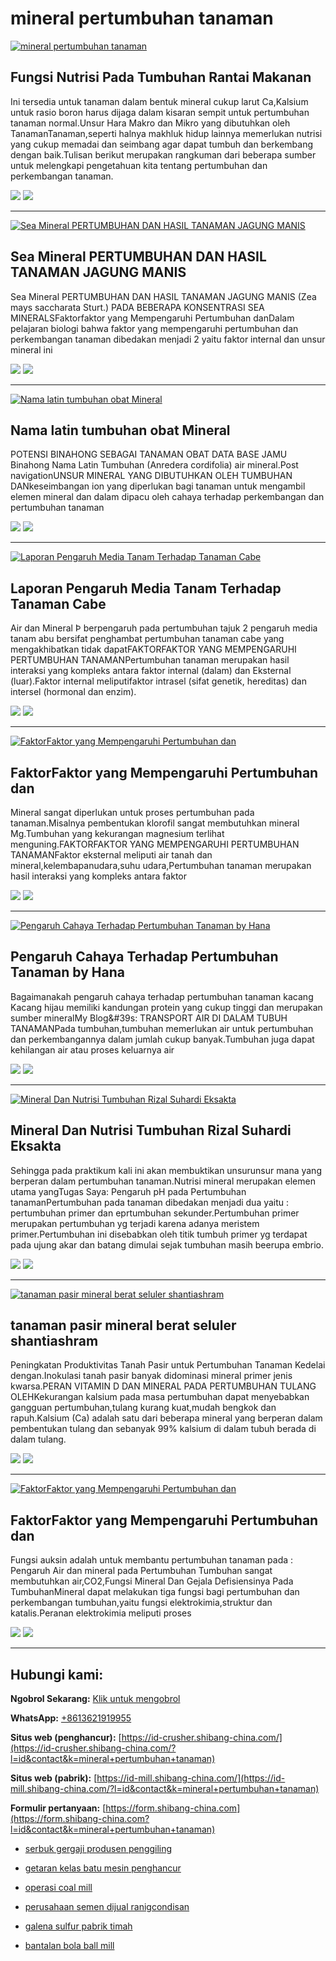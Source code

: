 # mineral pertumbuhan tanaman

<a href="https://swt.shibang-china.com/?l=id&img&k=mineral+pertumbuhan+tanaman" target="_blank">![mineral pertumbuhan tanaman](http://static.shibang-china.com/all-800x300/135.jpg)</a>

## Fungsi Nutrisi Pada Tumbuhan Rantai Makanan
Ini tersedia untuk tanaman dalam bentuk mineral cukup larut Ca,Kalsium untuk rasio boron harus dijaga dalam kisaran sempit untuk pertumbuhan tanaman normal.Unsur Hara Makro dan Mikro yang dibutuhkan oleh TanamanTanaman,seperti halnya makhluk hidup lainnya memerlukan nutrisi yang cukup memadai dan seimbang agar dapat tumbuh dan berkembang dengan baik.Tulisan berikut merupakan rangkuman dari beberapa sumber untuk melengkapi pengetahuan kita tentang pertumbuhan dan perkembangan tanaman.


<a href="https://whatsapp.shibangsoft.com/WhatsApp.php" target="_blank" title="WhatsApp">![](http://static.shibang-china.com/icon/whatsapp.png)</a> <a href="https://swt.shibang-china.com/?l=id&icon&k=mineral+pertumbuhan+tanaman" target="_blank">![](http://static.shibang-china.com/icon/chat-id.png)</a>

---

<a href="https://swt.shibang-china.com/?l=id&img&k=mineral+pertumbuhan+tanaman" target="_blank">![Sea Mineral PERTUMBUHAN DAN HASIL TANAMAN JAGUNG MANIS](http://static.shibang-china.com/all-800x300/150.jpg)</a>

## Sea Mineral PERTUMBUHAN DAN HASIL TANAMAN JAGUNG MANIS
Sea Mineral PERTUMBUHAN DAN HASIL TANAMAN JAGUNG MANIS (Zea mays saccharata Sturt.) PADA BEBERAPA KONSENTRASI SEA MINERALSFaktorfaktor yang Mempengaruhi Pertumbuhan danDalam pelajaran biologi bahwa faktor yang mempengaruhi pertumbuhan dan perkembangan tanaman dibedakan menjadi 2 yaitu faktor internal dan unsur mineral ini


<a href="https://whatsapp.shibangsoft.com/WhatsApp.php" target="_blank" title="WhatsApp">![](http://static.shibang-china.com/icon/whatsapp.png)</a> <a href="https://swt.shibang-china.com/?l=id&icon&k=mineral+pertumbuhan+tanaman" target="_blank">![](http://static.shibang-china.com/icon/chat-id.png)</a>

---

<a href="https://swt.shibang-china.com/?l=id&img&k=mineral+pertumbuhan+tanaman" target="_blank">![Nama latin tumbuhan obat Mineral](http://static.shibang-china.com/all-800x300/1434.jpg)</a>

## Nama latin tumbuhan obat Mineral
POTENSI BINAHONG SEBAGAI TANAMAN OBAT DATA BASE JAMU ‎ Binahong Nama Latin Tumbuhan (Anredera cordifolia) air mineral.Post navigationUNSUR MINERAL YANG DIBUTUHKAN OLEH TUMBUHAN DANkeseimbangan ion yang diperlukan bagi tanaman untuk mengambil elemen mineral dan dalam dipacu oleh cahaya terhadap perkembangan dan pertumbuhan tanaman


<a href="https://whatsapp.shibangsoft.com/WhatsApp.php" target="_blank" title="WhatsApp">![](http://static.shibang-china.com/icon/whatsapp.png)</a> <a href="https://swt.shibang-china.com/?l=id&icon&k=mineral+pertumbuhan+tanaman" target="_blank">![](http://static.shibang-china.com/icon/chat-id.png)</a>

---

<a href="https://swt.shibang-china.com/?l=id&img&k=mineral+pertumbuhan+tanaman" target="_blank">![Laporan Pengaruh Media Tanam Terhadap Tanaman Cabe](http://static.shibang-china.com/all-800x300/1471.jpg)</a>

## Laporan Pengaruh Media Tanam Terhadap Tanaman Cabe
Air dan Mineral Þ berpengaruh pada pertumbuhan tajuk 2 pengaruh media tanam abu bersifat penghambat pertumbuhan tanaman cabe yang mengakhibatkan tidak dapatFAKTORFAKTOR YANG MEMPENGARUHI PERTUMBUHAN TANAMANPertumbuhan tanaman merupakan hasil interaksi yang kompleks antara faktor internal (dalam) dan Eksternal (luar).Faktor internal meliputifaktor intrasel (sifat genetik, hereditas) dan intersel (hormonal dan enzim).


<a href="https://whatsapp.shibangsoft.com/WhatsApp.php" target="_blank" title="WhatsApp">![](http://static.shibang-china.com/icon/whatsapp.png)</a> <a href="https://swt.shibang-china.com/?l=id&icon&k=mineral+pertumbuhan+tanaman" target="_blank">![](http://static.shibang-china.com/icon/chat-id.png)</a>

---

<a href="https://swt.shibang-china.com/?l=id&img&k=mineral+pertumbuhan+tanaman" target="_blank">![FaktorFaktor yang Mempengaruhi Pertumbuhan dan](http://static.shibang-china.com/all-800x300/1095.jpg)</a>

## FaktorFaktor yang Mempengaruhi Pertumbuhan dan
Mineral sangat diperlukan untuk proses pertumbuhan pada tanaman.Misalnya pembentukan klorofil sangat membutuhkan mineral Mg.Tumbuhan yang kekurangan magnesium terlihat menguning.FAKTORFAKTOR YANG MEMPENGARUHI PERTUMBUHAN TANAMANFaktor eksternal meliputi air tanah dan mineral,kelembapanudara,suhu udara,Pertumbuhan tanaman merupakan hasil interaksi yang kompleks antara faktor


<a href="https://whatsapp.shibangsoft.com/WhatsApp.php" target="_blank" title="WhatsApp">![](http://static.shibang-china.com/icon/whatsapp.png)</a> <a href="https://swt.shibang-china.com/?l=id&icon&k=mineral+pertumbuhan+tanaman" target="_blank">![](http://static.shibang-china.com/icon/chat-id.png)</a>

---

<a href="https://swt.shibang-china.com/?l=id&img&k=mineral+pertumbuhan+tanaman" target="_blank">![Pengaruh Cahaya Terhadap Pertumbuhan Tanaman by Hana](http://static.shibang-china.com/all-800x300/172.jpg)</a>

## Pengaruh Cahaya Terhadap Pertumbuhan Tanaman by Hana
Bagaimanakah pengaruh cahaya terhadap pertumbuhan tanaman kacang Kacang hijau memiliki kandungan protein yang cukup tinggi dan merupakan sumber mineralMy Blog&#39s: TRANSPORT AIR DI DALAM TUBUH TANAMANPada tumbuhan,tumbuhan memerlukan air untuk pertumbuhan dan perkembangannya dalam jumlah cukup banyak.Tumbuhan juga dapat kehilangan air atau proses keluarnya air


<a href="https://whatsapp.shibangsoft.com/WhatsApp.php" target="_blank" title="WhatsApp">![](http://static.shibang-china.com/icon/whatsapp.png)</a> <a href="https://swt.shibang-china.com/?l=id&icon&k=mineral+pertumbuhan+tanaman" target="_blank">![](http://static.shibang-china.com/icon/chat-id.png)</a>

---

<a href="https://swt.shibang-china.com/?l=id&img&k=mineral+pertumbuhan+tanaman" target="_blank">![Mineral Dan Nutrisi Tumbuhan Rizal Suhardi Eksakta](http://static.shibang-china.com/all-800x300/678.jpg)</a>

## Mineral Dan Nutrisi Tumbuhan Rizal Suhardi Eksakta
Sehingga pada praktikum kali ini akan membuktikan unsurunsur mana yang berperan dalam pertumbuhan tanaman.Nutrisi mineral merupakan elemen utama yangTugas Saya: Pengaruh pH pada Pertumbuhan tanamanPertumbuhan pada tanaman dibedakan menjadi dua yaitu : pertumbuhan primer dan eprtumbuhan sekunder.Pertumbuhan primer merupakan pertumbuhan yg terjadi karena adanya meristem primer.Pertumbuhan ini disebabkan oleh titik tumbuh primer yg terdapat pada ujung akar dan batang dimulai sejak tumbuhan masih beerupa embrio.


<a href="https://whatsapp.shibangsoft.com/WhatsApp.php" target="_blank" title="WhatsApp">![](http://static.shibang-china.com/icon/whatsapp.png)</a> <a href="https://swt.shibang-china.com/?l=id&icon&k=mineral+pertumbuhan+tanaman" target="_blank">![](http://static.shibang-china.com/icon/chat-id.png)</a>

---

<a href="https://swt.shibang-china.com/?l=id&img&k=mineral+pertumbuhan+tanaman" target="_blank">![tanaman pasir mineral berat seluler shantiashram](http://static.shibang-china.com/all-800x300/642.jpg)</a>

## tanaman pasir mineral berat seluler shantiashram
Peningkatan Produktivitas Tanah Pasir untuk Pertumbuhan Tanaman Kedelai dengan.Inokulasi tanah pasir banyak didominasi mineral primer jenis kwarsa.PERAN VITAMIN D DAN MINERAL PADA PERTUMBUHAN TULANG OLEHKekurangan kalsium pada masa pertumbuhan dapat menyebabkan gangguan pertumbuhan,tulang kurang kuat,mudah bengkok dan rapuh.Kalsium (Ca) adalah satu dari beberapa mineral yang berperan dalam pembentukan tulang dan sebanyak 99% kalsium di dalam tubuh berada di dalam tulang.


<a href="https://whatsapp.shibangsoft.com/WhatsApp.php" target="_blank" title="WhatsApp">![](http://static.shibang-china.com/icon/whatsapp.png)</a> <a href="https://swt.shibang-china.com/?l=id&icon&k=mineral+pertumbuhan+tanaman" target="_blank">![](http://static.shibang-china.com/icon/chat-id.png)</a>

---

<a href="https://swt.shibang-china.com/?l=id&img&k=mineral+pertumbuhan+tanaman" target="_blank">![FaktorFaktor yang Mempengaruhi Pertumbuhan dan](http://static.shibang-china.com/all-800x300/734.jpg)</a>

## FaktorFaktor yang Mempengaruhi Pertumbuhan dan
Fungsi auksin adalah untuk membantu pertumbuhan tanaman pada : Pengaruh Air dan mineral pada Pertumbuhan Tumbuhan sangat membutuhkan air,CO2,Fungsi Mineral Dan Gejala Defisiensinya Pada TumbuhanMineral dapat melakukan tiga fungsi bagi pertumbuhan dan perkembangan tumbuhan,yaitu fungsi elektrokimia,struktur dan katalis.Peranan elektrokimia meliputi proses


<a href="https://whatsapp.shibangsoft.com/WhatsApp.php" target="_blank" title="WhatsApp">![](http://static.shibang-china.com/icon/whatsapp.png)</a> <a href="https://swt.shibang-china.com/?l=id&icon&k=mineral+pertumbuhan+tanaman" target="_blank">![](http://static.shibang-china.com/icon/chat-id.png)</a>

---
## Hubungi kami:

**Ngobrol Sekarang:** [Klik untuk mengobrol](https://swt.shibang-china.com?l=id&contact&k=mineral+pertumbuhan+tanaman)

**WhatsApp:**  [+8613621919955](https://whatsapp.shibangsoft.com/WhatsApp.php)

**Situs web (penghancur):** [https://id-crusher.shibang-china.com/](https://id-crusher.shibang-china.com/?l=id&contact&k=mineral+pertumbuhan+tanaman)

**Situs web (pabrik):** [https://id-mill.shibang-china.com/](https://id-mill.shibang-china.com/?l=id&contact&k=mineral+pertumbuhan+tanaman)

**Formulir pertanyaan:** [https://form.shibang-china.com](https://form.shibang-china.com?l=id&contact&k=mineral+pertumbuhan+tanaman)

* [serbuk gergaji produsen penggiling](../32/serbuk%20gergaji%20produsen%20penggiling.md)

* [getaran kelas batu mesin penghancur](../39/getaran%20kelas%20batu%20mesin%20penghancur.md)

* [operasi coal mill](../40/operasi%20coal%20mill.md)

* [perusahaan semen dijual ranigcondisan](../36/perusahaan%20semen%20dijual%20ranigcondisan.md)

* [galena sulfur pabrik timah](../35/galena%20sulfur%20pabrik%20timah.md)

* [bantalan bola ball mill](../38/bantalan%20bola%20ball%20mill.md)